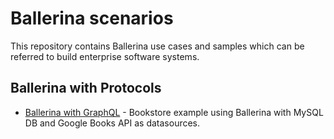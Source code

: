 # Ballerina scenarios

This repository contains Ballerina use cases and samples which can be referred to build enterprise software systems.

## Ballerina with Protocols

* [Ballerina  with GraphQL](https://github.com/anupama-pathirage/ballerina-scenarios/tree/main/ballerina-graphql-with-multiple-datasources) - Bookstore example using Ballerina with MySQL DB and Google Books API as datasources. 
